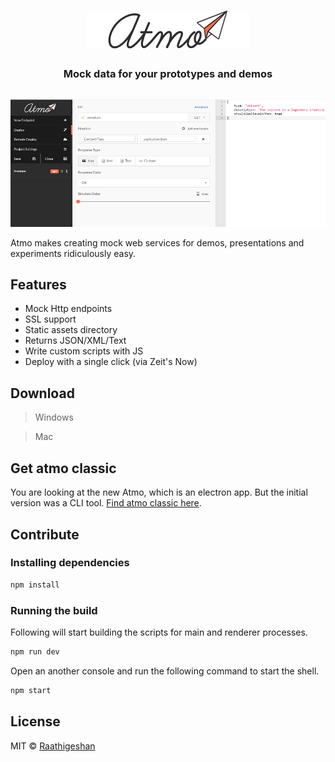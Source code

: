 <h1 align="center">
  <img src="./docs/atmo-logo.png" alt="Atmo" >
  <h3 align="center">Mock data for your prototypes and demos</h3>
  <img src="./docs/atmo-screen.png" alt="Atmo" style="margin-top: 15px">

</h1>

Atmo makes creating mock web services for demos, presentations and experiments ridiculously easy.

## Features
- Mock Http endpoints
- SSL support
- Static assets directory
- Returns JSON/XML/Text
- Write custom scripts with JS
- Deploy with a single click (via Zeit's Now)

## Download

> Windows

> Mac

## Get atmo classic
You are looking at the new Atmo, which is an electron app. But the initial version was a CLI tool. [Find atmo classic here](https://github.com/Raathigesh/atmo/tree/classic).

## Contribute
### Installing dependencies
```sh
npm install
```

### Running the build
Following will start building the scripts for main and renderer processes.

```sh
npm run dev
```

Open an another console and run the following command to start the shell.

```sh
npm start
```

## License
MIT © [Raathigeshan](https://twitter.com/Raathigeshan)


